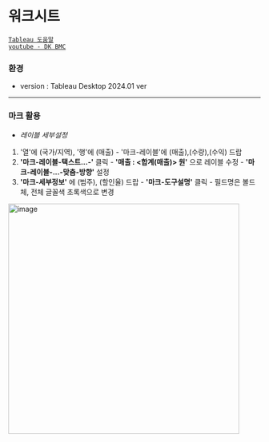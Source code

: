 # 워크시트

[`Tableau 도움말`](https://help.tableau.com/current/pro/desktop/ko-kr/datafields_typesandroles_datatypes.htm)  
[`youtube - DK BMC`](https://www.youtube.com/@DKBMCOfficial)  

### 환경

- version : Tableau Desktop 2024.01 ver

---
### 마크 활용  
- *레이블 세부설정*  
1. '열'에 (국가/지역), '행'에 (매출) - '마크-레이블'에 (매출),(수량),(수익) 드랍  
2. **'마크-레이블-택스트...-'** 클릭 - **'매출 : <합계(매출)> 원'** 으로 레이블 수정 - **'마크-레이블-...-맞춤-방향'** 설정  
3. **'마크-세부정보'** 에 (범주), (할인율) 드랍 - **'마크-도구설명'** 클릭 - 필드명은 볼드체, 전체 글꼴색 초록색으로 변경  

<img width="461" alt="image" src="https://github.com/Choe-minsung/TIL/assets/145301343/bfe880b4-4448-4d0e-8349-62a8aa47c58a">  

